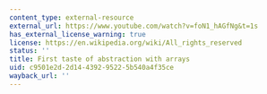 ```yaml
---
content_type: external-resource
external_url: https://www.youtube.com/watch?v=foN1_hAGfNg&t=1s
has_external_license_warning: true
license: https://en.wikipedia.org/wiki/All_rights_reserved
status: ''
title: First taste of abstraction with arrays
uid: c9501e2d-2d14-4392-9522-5b540a4f35ce
wayback_url: ''
---
```


